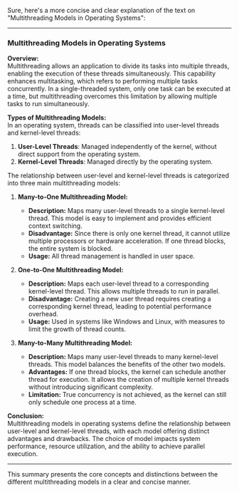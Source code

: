 Sure, here's a more concise and clear explanation of the text on "Multithreading Models in Operating Systems":

---

### **Multithreading Models in Operating Systems**

**Overview:**  
Multithreading allows an application to divide its tasks into multiple threads, enabling the execution of these threads simultaneously. This capability enhances multitasking, which refers to performing multiple tasks concurrently. In a single-threaded system, only one task can be executed at a time, but multithreading overcomes this limitation by allowing multiple tasks to run simultaneously.

**Types of Multithreading Models:**  
In an operating system, threads can be classified into user-level threads and kernel-level threads:

1. **User-Level Threads**: Managed independently of the kernel, without direct support from the operating system.
2. **Kernel-Level Threads**: Managed directly by the operating system.

The relationship between user-level and kernel-level threads is categorized into three main multithreading models:

1. **Many-to-One Multithreading Model:**  
   - **Description:** Maps many user-level threads to a single kernel-level thread. This model is easy to implement and provides efficient context switching.
   - **Disadvantage:** Since there is only one kernel thread, it cannot utilize multiple processors or hardware acceleration. If one thread blocks, the entire system is blocked.
   - **Usage:** All thread management is handled in user space.

2. **One-to-One Multithreading Model:**  
   - **Description:** Maps each user-level thread to a corresponding kernel-level thread. This allows multiple threads to run in parallel.
   - **Disadvantage:** Creating a new user thread requires creating a corresponding kernel thread, leading to potential performance overhead.
   - **Usage:** Used in systems like Windows and Linux, with measures to limit the growth of thread counts.

3. **Many-to-Many Multithreading Model:**  
   - **Description:** Maps many user-level threads to many kernel-level threads. This model balances the benefits of the other two models.
   - **Advantages:** If one thread blocks, the kernel can schedule another thread for execution. It allows the creation of multiple kernel threads without introducing significant complexity.
   - **Limitation:** True concurrency is not achieved, as the kernel can still only schedule one process at a time.

**Conclusion:**  
Multithreading models in operating systems define the relationship between user-level and kernel-level threads, with each model offering distinct advantages and drawbacks. The choice of model impacts system performance, resource utilization, and the ability to achieve parallel execution.

---

This summary presents the core concepts and distinctions between the different multithreading models in a clear and concise manner.
